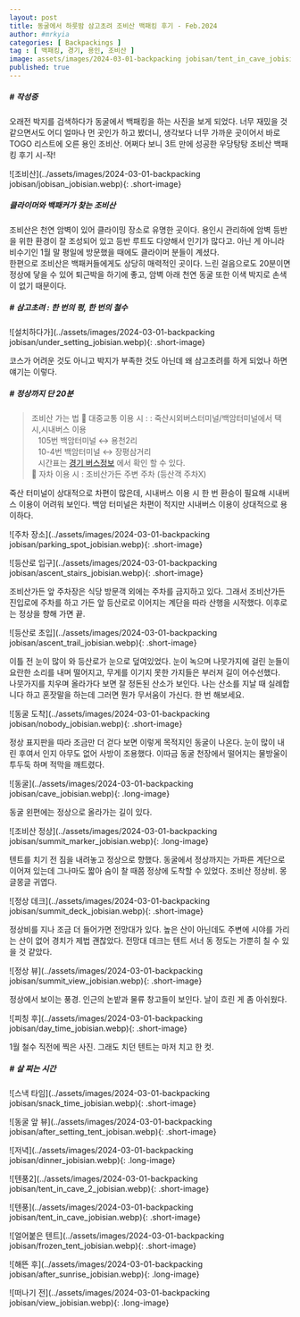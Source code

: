 ```yaml
---
layout: post
title: 동굴에서 하룻밤 삼고초려 조비산 백패킹 후기 - Feb.2024
author: #mrkyia
categories: [ Backpackings ]
tag : [ 백패킹, 경기, 용인, 조비산 ]
image: assets/images/2024-03-01-backpacking jobisan/tent_in_cave_jobisian.webp
published: true
---
```

##### # 작성중

오래전 박지를 검색하다가 동굴에서 백패킹을 하는 사진을 보게 되었다. 너무 재밌을 것 같으면서도 어디 얼마나 먼 곳인가 하고 봤더니, 생각보다 너무 가까운 곳이어서 바로 TOGO 리스트에 오른 용인 조비산. 어쩌다 보니 3트 만에 성공한 우당탕탕 조비산 백패킹 후기 시-작!
  
![조비산](../assets/images/2024-03-01-backpacking jobisan/jobisan_jobisian.webp){: .short-image}
  
##### 클라이머와 백패커가 찾는 조비산
  
조비산은 천연 암벽이 있어 클라이밍 장소로 유명한 곳이다.  용인시 관리하에 암벽 등반을 위한 환경이 잘 조성되어 있고 등반 루트도 다양해서 인기가 많다고. 아닌 게 아니라 비수기인 1월 말 평일에 방문했을 때에도 클라이머 분들이 계셨다.  
한편으로 조비산은 백패커들에게도 상당히 매력적인 곳이다. 느린 걸음으로도 20분이면 정상에 닿을 수 있어 퇴근박을 하기에 좋고, 암벽 아래 천연 동굴 또한 이색 박지로 손색이 없기 때문이다.  

##### # 삼고초려 : 한 번의 펑, 한 번의 철수
  
![설치하다가](../assets/images/2024-03-01-backpacking jobisan/under_setting_jobisian.webp){: .short-image}
  
코스가 어려운 것도 아니고 박지가 부족한 것도 아닌데 왜 삼고초려를 하게 되었나 하면 얘기는 이렇다.

##### # 정상까지 단 20분

> 조비산 가는 법
> 🚌 대중교통 이용 시 : : 죽산시외버스터미널/백암터미널에서 택시,시내버스 이용  
> &nbsp;&nbsp;&nbsp;105번 백암터미널 ↔ 용천2리  
> &nbsp;&nbsp;&nbsp;10-4번 백암터미널 ↔ 장평삼거리  
> &nbsp;&nbsp;&nbsp;시간표는 <a href="https://www.gbis.go.kr/"> 경기 버스정보</a> 에서 확인 할 수 있다.    
> 🚗 자차 이용 시 : 조비산가든 주변 주차 (등산객 주차X)  
  
죽산 터미널이 상대적으로 차편이 많은데, 시내버스 이용 시 한 번 환승이 필요해 시내버스 이용이 어려워 보인다. 백암 터미널은 차편이 적지만 시내버스 이용이 상대적으로 용이하다.  
  
![주차 장소](../assets/images/2024-03-01-backpacking jobisan/parking_spot_jobisian.webp){: .short-image}
  
![등산로 입구](../assets/images/2024-03-01-backpacking jobisan/ascent_stairs_jobisian.webp){: .short-image}
  
조비산가든 앞 주차장은 식당 방문객 외에는 주차를 금지하고 있다. 그래서 조비산가든 진입로에 주차를 하고 가든 앞 등산로로 이어지는 계단을 따라 산행을 시작했다. 이후로는 정상을 향해 가면 끝.  
  
![등산로 초입](../assets/images/2024-03-01-backpacking jobisan/ascent_trail_jobisian.webp){: .short-image} 
  
이틀 전 눈이 많이 와 등산로가 눈으로 덮여있었다. 눈이 녹으며 나뭇가지에 걸린 눈들이 요란한 소리를 내며 떨어지고, 무게를 이기지 못한 가지들은 부러져 길이 어수선했다.  
나뭇가지를 치우며 올라가다 보면 잘 정돈된 산소가 보인다. 나는 산소를 지날 때 실례합니다 하고 혼잣말을 하는데 그러면 뭔가 무서움이 가신다. 한 번 해보세요.  
  
![동굴 도착](../assets/images/2024-03-01-backpacking jobisan/nobody_jobisian.webp){: .short-image} 
  
정상 표지판을 따라 조금만 더 걷다 보면 이렇게 목적지인 동굴이 나온다. 눈이 많이 내린 후여서 인지 아무도 없어 사방이 조용했다. 이따금 동굴 천장에서 떨어지는 물방울이 투두둑 하며 적막을 깨트렸다.    
  
![동굴](../assets/images/2024-03-01-backpacking jobisan/cave_jobisian.webp){: .long-image} 
  
동굴 왼편에는 정상으로 올라가는 길이 있다.  
  
![조비산 정상](../assets/images/2024-03-01-backpacking jobisan/summit_marker_jobisian.webp){: .long-image}
  
텐트를 치기 전 짐을 내려놓고 정상으로 향했다. 동굴에서 정상까지는 가파른 계단으로 이어져 있는데 그나마도 짧아 숨이 찰 때쯤 정상에 도착할 수 있었다. 조비산 정상비. 몽글몽글 귀엽다.  
    
![정상 데크](../assets/images/2024-03-01-backpacking jobisan/summit_deck_jobisian.webp){: .short-image} 
  
정상비를 지나 조금 더 들어가면 전망대가 있다. 높은 산이 아닌데도 주변에 시야를 가리는 산이 없어 경치가 제법 괜찮았다. 전망대 데크는 텐트 서너 동 정도는 가뿐히 칠 수 있을 것 같았다.  
  
![정상 뷰](../assets/images/2024-03-01-backpacking jobisan/summit_view_jobisian.webp){: .short-image} 
  
정상에서 보이는 풍경. 인근의 논밭과 물류 창고들이 보인다. 날이 흐린 게 좀 아쉬웠다.  
  
![피칭 후](../assets/images/2024-03-01-backpacking jobisan/day_time_jobisian.webp){: .short-image} 
  
1월 철수 직전에 찍은 사진. 그래도 치던 텐트는 마저 치고 한 컷.  
  
##### # 살 찌는 시간  
  
![스낵 타임](../assets/images/2024-03-01-backpacking jobisan/snack_time_jobisian.webp){: .short-image} 
  

![동굴 앞 뷰](../assets/images/2024-03-01-backpacking jobisan/after_setting_tent_jobisan.webp){: .short-image} 

![저녁](../assets/images/2024-03-01-backpacking jobisan/dinner_jobisian.webp){: .long-image}

![텐풍2](../assets/images/2024-03-01-backpacking jobisan/tent_in_cave_2_jobisian.webp){: .short-image}

![텐풍](../assets/images/2024-03-01-backpacking jobisan/tent_in_cave_jobisian.webp){: .short-image}

![얼어붙은 텐트](../assets/images/2024-03-01-backpacking jobisan/frozen_tent_jobisian.webp){: .short-image} 

![해뜬 후](../assets/images/2024-03-01-backpacking jobisan/after_sunrise_jobisian.webp){: .long-image}
    
![떠나기 전](../assets/images/2024-03-01-backpacking jobisan/view_jobisian.webp){: .long-image}
    
